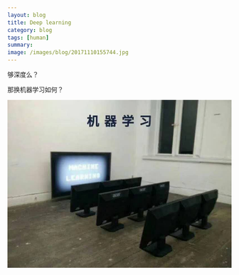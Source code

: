 ```yaml
---
layout: blog
title: Deep learning
category: blog
tags: [human]  
summary: 
image: /images/blog/20171110155744.jpg
---
```


够深度么？

那换机器学习如何？

![Alt text](/images/blog/machine.jpg)